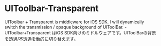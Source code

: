 # UIToolbar-Transparent
UIToolbar + Transparent is middleware for iOS SDK. I will dynamically switch the transmission / opaque background of UIToolBar. - UIToolbar+Transparent はiOS SDK向けのミドルウェアです。UIToolBarの背景を透過/不透過を動的に切り替えます。

